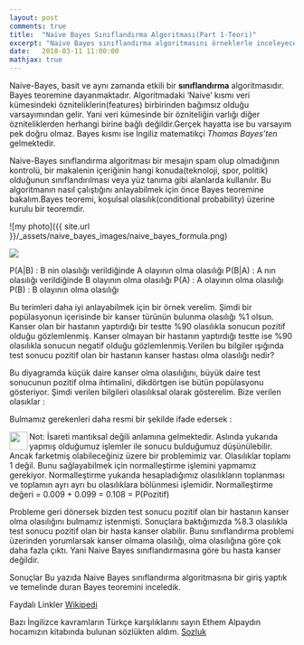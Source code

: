 ```yaml
---
layout: post
comments: true
title:  "Naive Bayes Sınıflandırma Algoritması(Part 1-Teori)"
excerpt: "Naive Bayes sınıflandırma algoritmasını örneklerle inceleyeceğiz ve pratik uygulama için temel oluşturacağız."
date:   2018-03-11 11:00:00
mathjax: true
---
```


Naive-Bayes, basit ve aynı zamanda etkili bir **sınıflandırma** algoritmasıdır. Bayes teoremine dayanmaktadır. Algoritmadaki ‘Naive’ kısmı veri kümesindeki özniteliklerin(features) birbirinden bağımsız olduğu varsayımından gelir. Yani veri kümesinde bir özniteliğin varlığı diğer özniteliklerden herhangi birine bağlı değildir.Gerçek hayatta ise bu varsayım pek doğru olmaz. Bayes kısmı ise İngiliz matematikçi *Thomas Bayes’ten* gelmektedir.

Naive-Bayes sınıflandırma algoritması bir mesajın spam olup olmadığının kontrolü, bir makalenin içeriğinin hangi konuda(teknoloji, spor, politik) olduğunun sınıflandırılması veya yüz tanıma gibi alanlarda kullanılır. Bu algoritmanın nasıl çalıştığını anlayabilmek için önce Bayes teoremine bakalım.Bayes teoremi, koşulsal olasılık(conditional probability) üzerine kurulu bir teoremdir.

![my photo]({{ site.url }}/_assets/naive_bayes_images/naive_bayes_formula.png)
<div class="imgcap">
<img src="https://snnclsr.github.io/_assets/naive_bayes_images/naive_bayes_formula.png">
</div>


P(A|B) : B nin olasılığı verildiğinde A olayının olma olasılığı
P(B|A) : A nın olasılığı verildiğinde B olayının olma olasılığı
P(A) : A olayının olma olasılığı
P(B) : B olayının olma olasılığı

Bu terimleri daha iyi anlayabilmek için bir örnek verelim. Şimdi bir popülasyonun içerisinde bir kanser türünün bulunma olasılığı %1 olsun. Kanser olan bir hastanın yaptırdığı bir testte %90 olasılıkla sonucun pozitif olduğu gözlemlenmiş. Kanser olmayan bir hastanın yaptırdığı testte ise %90 olasılıkla sonucun negatif olduğu gözlemlenmiş.Verilen bu bilgiler ışığında test sonucu pozitif olan bir hastanın kanser hastası olma olasılığı nedir?


Bu diyagramda küçük daire kanser olma olasılığını, büyük daire test sonucunun pozitif olma ihtimalini, dikdörtgen ise bütün popülasyonu gösteriyor. Şimdi verilen bilgileri olasılıksal olarak gösterelim.
Bize verilen olasıklar :

Bulmamız gerekenleri daha resmi bir şekilde ifade edersek  :


Not: <img src="images/neg_sign.png" align=left width="32px" height="32px"> İsareti  mantıksal değili anlamına gelmektedir.
Aslında yukarıda yapmış olduğumuz işlemler ile sonucu bulduğumuz düşünülebilir. Ancak farketmiş olabileceğiniz üzere bir problemimiz var. Olasılıklar toplamı 1 değil. Bunu sağlayabilmek için normalleştirme işlemini yapmamız gerekiyor. Normalleştirme yukarıda hesapladığımız olasılıkların toplanması ve toplamın ayrı ayrı bu olasılıklara bölünmesi işlemidir.
Normalleştirme değeri = 0.009 + 0.099 = 0.108 = P(Pozitif)


Probleme geri dönersek bizden test sonucu pozitif olan bir hastanın kanser olma olasılığını bulmamız istenmişti. Sonuçlara 
baktığımızda %8.3 olasılıkla test sonucu pozitif olan bir hasta kanser olabilir. Bunu sınıflandırma problemi üzerinden yorumlarsak kanser olmama olasılığı, olma olasılığına göre çok daha fazla çıktı. Yani Naive Bayes sınıflandırmasına göre bu hasta kanser değildir.

Sonuçlar
Bu yazıda Naive Bayes sınıflandırma algoritmasına bir giriş yaptık ve temelinde duran Bayes teoremini inceledik.

Faydalı Linkler
[Wikipedi](https://tr.wikipedia.org/wiki/Naive_Bayes_s%C4%B1n%C4%B1fland%C4%B1r%C4%B1c%C4%B1)

Bazı İngilizce kavramların Türkçe karşılıklarını sayın Ethem Alpaydın hocamızın kitabında bulunan sözlükten aldım.
[Sozluk](https://www.cmpe.boun.edu.tr/~ethem/i2ml2e_tr/i2tr_sozluk.pdf)

